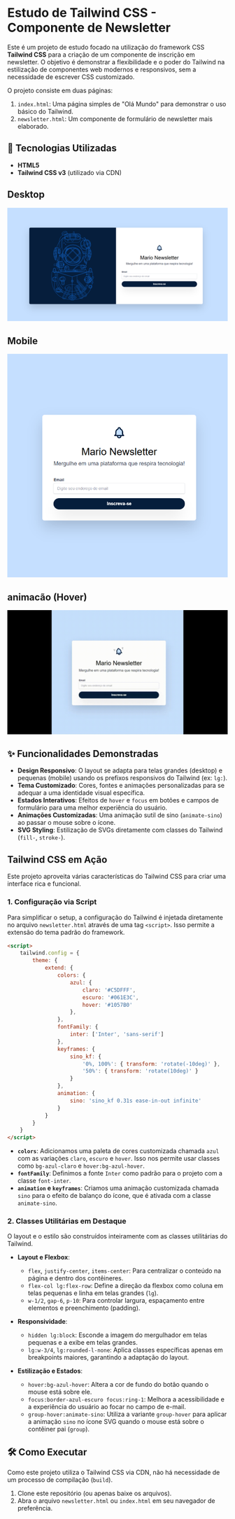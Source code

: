 # Estudo de Tailwind CSS - Componente de Newsletter

Este é um projeto de estudo focado na utilização do framework CSS **Tailwind CSS** para a criação de um componente de inscrição em newsletter. O objetivo é demonstrar a flexibilidade e o poder do Tailwind na estilização de componentes web modernos e responsivos, sem a necessidade de escrever CSS customizado.

O projeto consiste em duas páginas:
1.  `index.html`: Uma página simples de "Olá Mundo" para demonstrar o uso básico do Tailwind.
2.  `newsletter.html`: Um componente de formulário de newsletter mais elaborado.

## 🚀 Tecnologias Utilizadas

-   **HTML5**
-   **Tailwind CSS v3** (utilizado via CDN)

## Desktop
![image](tailwind-desktop.png)

## Mobile
![image](tailwind-mobile.png)
## animacão  (Hover)
![image](animation.gif)


## ✨ Funcionalidades Demonstradas

-   **Design Responsivo**: O layout se adapta para telas grandes (desktop) e pequenas (mobile) usando os prefixos responsivos do Tailwind (ex: `lg:`).
-   **Tema Customizado**: Cores, fontes e animações personalizadas para se adequar a uma identidade visual específica.
-   **Estados Interativos**: Efeitos de `hover` e `focus` em botões e campos de formulário para uma melhor experiência do usuário.
-   **Animações Customizadas**: Uma animação sutil de sino (`animate-sino`) ao passar o mouse sobre o ícone.
-   **SVG Styling**: Estilização de SVGs diretamente com classes do Tailwind (`fill-`, `stroke-`).

##  Tailwind CSS em Ação

Este projeto aproveita várias características do Tailwind CSS para criar uma interface rica e funcional.

### 1. Configuração via Script

Para simplificar o setup, a configuração do Tailwind é injetada diretamente no arquivo `newsletter.html` através de uma tag `<script>`. Isso permite a extensão do tema padrão do framework.

```html
<script>
    tailwind.config = {
        theme: {
            extend: {
                colors: {
                    azul: {
                        claro: '#C5DFFF',
                        escuro: '#061E3C',
                        hover: '#1057B0'
                    },
                },
                fontFamily: {
                    inter: ['Inter', 'sans-serif']    
                },
                keyframes: {
                    sino_kf: {
                        '0%, 100%': { transform: 'rotate(-10deg)' },
                        '50%': { transform: 'rotate(10deg)' }
                    }
                },
                animation: {
                    sino: 'sino_kf 0.31s ease-in-out infinite'
                }
            }
        }
    }
</script>
```

-   **`colors`**: Adicionamos uma paleta de cores customizada chamada `azul` com as variações `claro`, `escuro` e `hover`. Isso nos permite usar classes como `bg-azul-claro` e `hover:bg-azul-hover`.
-   **`fontFamily`**: Definimos a fonte `Inter` como padrão para o projeto com a classe `font-inter`.
-   **`animation` e `keyframes`**: Criamos uma animação customizada chamada `sino` para o efeito de balanço do ícone, que é ativada com a classe `animate-sino`.

### 2. Classes Utilitárias em Destaque

O layout e o estilo são construídos inteiramente com as classes utilitárias do Tailwind.

-   **Layout e Flexbox**:
    -   `flex`, `justify-center`, `items-center`: Para centralizar o conteúdo na página e dentro dos contêineres.
    -   `flex-col lg:flex-row`: Define a direção da flexbox como coluna em telas pequenas e linha em telas grandes (`lg`).
    -   `w-1/2`, `gap-6`, `p-10`: Para controlar largura, espaçamento entre elementos e preenchimento (padding).

-   **Responsividade**:
    -   `hidden lg:block`: Esconde a imagem do mergulhador em telas pequenas e a exibe em telas grandes.
    -   `lg:w-3/4`, `lg:rounded-l-none`: Aplica classes específicas apenas em breakpoints maiores, garantindo a adaptação do layout.

-   **Estilização e Estados**:
    -   `hover:bg-azul-hover`: Altera a cor de fundo do botão quando o mouse está sobre ele.
    -   `focus:border-azul-escuro focus:ring-1`: Melhora a acessibilidade e a experiência do usuário ao focar no campo de e-mail.
    -   `group-hover:animate-sino`: Utiliza a variante `group-hover` para aplicar a animação `sino` no ícone SVG quando o mouse está sobre o contêiner pai (`group`).

## 🛠️ Como Executar

Como este projeto utiliza o Tailwind CSS via CDN, não há necessidade de um processo de compilação (`build`).

1.  Clone este repositório (ou apenas baixe os arquivos).
2.  Abra o arquivo `newsletter.html` ou `index.html` em seu navegador de preferência.


